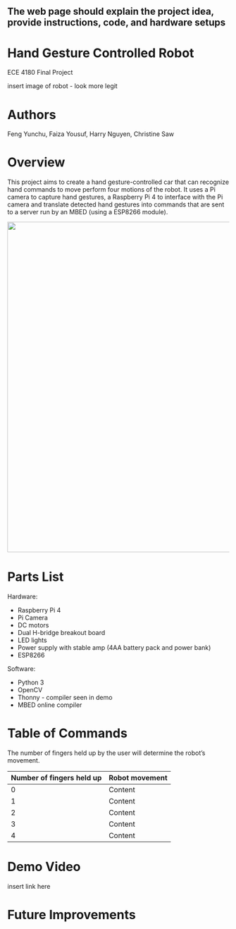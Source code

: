 ## The web page should explain the project idea, provide instructions, code, and hardware setups 
# Hand Gesture Controlled Robot
ECE 4180 Final Project 

insert image of robot - look more legit

# Authors
Feng Yunchu, Faiza Yousuf, Harry Nguyen, Christine Saw

# Overview
This project aims to create a hand gesture-controlled car that can recognize hand commands to move perform four motions of the robot. It uses a Pi camera to capture hand gestures, a Raspberry Pi 4 to interface with the Pi camera and translate detected hand gestures into commands that are sent to a server run by an MBED (using a ESP8266 module).

<img src="https://user-images.githubusercontent.com/78784280/144507873-991d5299-bcb3-4949-88cc-522cac358af1.png" width="750">

# Parts List
Hardware:
- Raspberry Pi 4
- Pi Camera
- DC motors 
- Dual H-bridge breakout board 
- LED lights
- Power supply with stable amp (4AA battery pack and power bank)
- ESP8266

Software:
- Python 3
- OpenCV
- Thonny - compiler seen in demo
- MBED online compiler

# Table of Commands
The number of fingers held up by the user will determine the robot’s movement.

| Number of fingers held up  | Robot movement |
| ------------- | ------------- |
| 0  | Content   |
| 1  | Content   |
| 2  | Content   |
| 3  | Content   |
| 4  | Content   |

# Demo Video

insert link here

# Future Improvements

